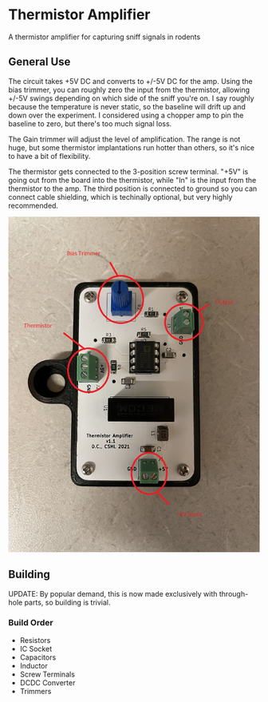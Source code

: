 # Thermistor Amplifier

A thermistor amplifier for capturing sniff signals in rodents

## General Use

The circuit takes +5V DC and converts to +/-5V DC for the amp. Using the bias trimmer, you can roughly zero the input from the thermistor, allowing +/-5V swings depending on which side of the sniff you're on. I say roughly because the temperature is never static, so the baseline will drift up and down over the experiment. I considered using a chopper amp to pin the baseline to zero, but there's too much signal loss.  

The Gain trimmer will adjust the level of amplification. The range is not huge, but some thermistor implantations run hotter than others, so it's nice to have a bit of flexibility.

The thermistor gets connected to the 3-position screw terminal. "+5V" is going out from the board into the thermistor, while "In" is the input from the thermistor to the amp. The third position is connected to ground so you can connect cable shielding, which is techinally optional, but very highly recommended.

![](Docs/Images/Amp.png)  

## Building

UPDATE: By popular demand, this is now made exclusively with through-hole parts, so building is trivial.

### Build Order

- Resistors
- IC Socket
- Capacitors
- Inductor
- Screw Terminals
- DCDC Converter
- Trimmers